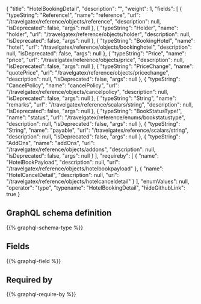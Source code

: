 {
  "title": "HotelBookingDetail",
  "description": "",
  "weight": 1,
  "fields": [
    {
      "typeString": "Reference!",
      "name": "reference",
      "url": "/travelgatex/reference/objects/reference",
      "description": null,
      "isDeprecated": false,
      "args": null
    },
    {
      "typeString": "Holder",
      "name": "holder",
      "url": "/travelgatex/reference/objects/holder",
      "description": null,
      "isDeprecated": false,
      "args": null
    },
    {
      "typeString": "BookingHotel",
      "name": "hotel",
      "url": "/travelgatex/reference/objects/bookinghotel",
      "description": null,
      "isDeprecated": false,
      "args": null
    },
    {
      "typeString": "Price",
      "name": "price",
      "url": "/travelgatex/reference/objects/price",
      "description": null,
      "isDeprecated": false,
      "args": null
    },
    {
      "typeString": "PriceChange",
      "name": "quotePrice",
      "url": "/travelgatex/reference/objects/pricechange",
      "description": null,
      "isDeprecated": false,
      "args": null
    },
    {
      "typeString": "CancelPolicy",
      "name": "cancelPolicy",
      "url": "/travelgatex/reference/objects/cancelpolicy",
      "description": null,
      "isDeprecated": false,
      "args": null
    },
    {
      "typeString": "String",
      "name": "remarks",
      "url": "/travelgatex/reference/scalars/string",
      "description": null,
      "isDeprecated": false,
      "args": null
    },
    {
      "typeString": "BookStatusType!",
      "name": "status",
      "url": "/travelgatex/reference/enums/bookstatustype",
      "description": null,
      "isDeprecated": false,
      "args": null
    },
    {
      "typeString": "String",
      "name": "payable",
      "url": "/travelgatex/reference/scalars/string",
      "description": null,
      "isDeprecated": false,
      "args": null
    },
    {
      "typeString": "AddOns",
      "name": "addOns",
      "url": "/travelgatex/reference/objects/addons",
      "description": null,
      "isDeprecated": false,
      "args": null
    }
  ],
  "requireby": [
    {
      "name": "HotelBookPayload",
      "description": null,
      "url": "/travelgatex/reference/objects/hotelbookpayload"
    },
    {
      "name": "HotelCancelDetail",
      "description": null,
      "url": "/travelgatex/reference/objects/hotelcanceldetail"
    }
  ],
  "enumValues": null,
  "operator": "type",
  "typename": "HotelBookingDetail",
  "hideGithubLink": true
}
## GraphQL schema definition

{{% graphql-schema-type %}}

## Fields

{{% graphql-field %}}

## Required by

{{% graphql-require-by %}}
